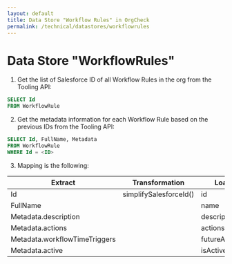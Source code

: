 ```yaml
---
layout: default
title: Data Store "Workflow Rules" in OrgCheck  
permalink: /technical/datastores/workflowrules
---
```


# Data Store "WorkflowRules"

1. Get the list of Salesforce ID of all Workflow Rules in the org from the Tooling API:
```SQL
SELECT Id
FROM WorkflowRule
```

2. Get the metadata information for each Workflow Rule based on the previous IDs from the Tooling API:
```SQL
SELECT Id, FullName, Metadata 
FROM WorkflowRule 
WHERE Id = <ID>
```

3. Mapping is the following:

| Extract                       | Transformation         | Load          |
| ----------------------------- | ---------------------- | ------------- |
| Id                            | simplifySalesforceId() | id            |
| FullName                      |                        | name          |
| Metadata.description          |                        | description   |
| Metadata.actions              |                        | actions       |
| Metadata.workflowTimeTriggers |                        | futureActions |
| Metadata.active               |                        | isActive      |
